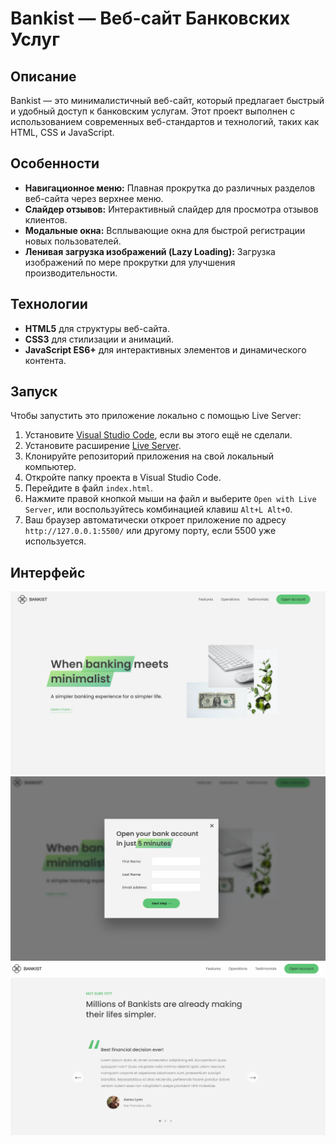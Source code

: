 # Bankist — Веб-сайт Банковских Услуг

## Описание
Bankist — это минималистичный веб-сайт, который предлагает быстрый и удобный доступ к банковским услугам. Этот проект выполнен с использованием современных веб-стандартов и технологий, таких как HTML, CSS и JavaScript.

## Особенности
- **Навигационное меню:** Плавная прокрутка до различных разделов веб-сайта через верхнее меню.
- **Слайдер отзывов:** Интерактивный слайдер для просмотра отзывов клиентов.
- **Модальные окна:** Всплывающие окна для быстрой регистрации новых пользователей.
- **Ленивая загрузка изображений (Lazy Loading):** Загрузка изображений по мере прокрутки для улучшения производительности.

## Технологии
- **HTML5** для структуры веб-сайта.
- **CSS3** для стилизации и анимаций.
- **JavaScript ES6+** для интерактивных элементов и динамического контента.

## Запуск
Чтобы запустить это приложение локально с помощью Live Server:

1. Установите [Visual Studio Code](https://code.visualstudio.com/), если вы этого ещё не сделали.
2. Установите расширение [Live Server](https://marketplace.visualstudio.com/items?itemName=ritwickdey.LiveServer).
3. Клонируйте репозиторий приложения на свой локальный компьютер.
4. Откройте папку проекта в Visual Studio Code.
5. Перейдите в файл `index.html`.
6. Нажмите правой кнопкой мыши на файл и выберите `Open with Live Server`, или воспользуйтесь комбинацией клавиш `Alt+L Alt+O`.
7. Ваш браузер автоматически откроет приложение по адресу `http://127.0.0.1:5500/` или другому порту, если 5500 уже используется.

## Интерфейс
![Изображение 1](screenshots/image.png)
![Изображение 2](screenshots/image2.png)
![Изображение 3](screenshots/image3.png)
